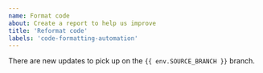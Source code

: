 ```yaml
---
name: Format code
about: Create a report to help us improve
title: 'Reformat code'
labels: 'code-formatting-automation'
---
```


There are new updates to pick up on the `{{ env.SOURCE_BRANCH }}` branch.
